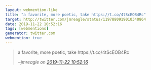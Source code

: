 ```yaml
---
layout: webmention-like
title: "a favorite, more poetic, take https://t.co/4tScEOB4Rc"
target: http://twitter.com/jmreagle/status/1197880919010340864
date: 2019-11-22 10:52:16
tags: [webmentions]
generator: twitter.com
webmention: true
---
```




<blockquote class="external-citation">
  <p>
    a favorite, more poetic, take https://t.co/4tScEOB4Rc
  </p>
  <cite>‒<span class="p-author p-name">jmreagle</span>
    on
    <a href="http://twitter.com/jmreagle/status/1197880919010340864" rel="external nofollow" target="_blank">2019-11-22 10:52:16</a>
  </cite>
</blockquote>



